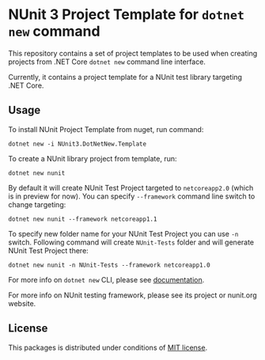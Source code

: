 NUnit 3 Project Template for `dotnet new` command
=================================================

This repository contains a set of project templates to be used when creating projects from .NET Core `dotnet new` command line interface.

Currently, it contains a project template for a NUnit test library targeting .NET Core.

Usage
-----

To install NUnit Project Template from nuget, run command:

```
dotnet new -i NUnit3.DotNetNew.Template
```

To create a NUnit library project from template, run:

```
dotnet new nunit
```

By default it will create NUnit Test Project targeted to `netcoreapp2.0` (which is in preview for now).
You can specify `--framework` command line switch to change targeting:

```
dotnet new nunit --framework netcoreapp1.1
```

To specify new folder name for your NUnit Test Project you can use `-n` switch.
Following command will create `NUnit-Tests` folder and will generate NUnit Test Project there:

```
dotnet new nunit -n NUnit-Tests --framework netcoreapp1.0
```

For more info on `dotnet new` CLI, please see [documentation](https://docs.microsoft.com/en-us/dotnet/core/tools/dotnet).

For more info on NUnit testing framework, please see its project or nunit.org website.

License
-------

This packages is distributed under conditions of [MIT license](LICENSE).

